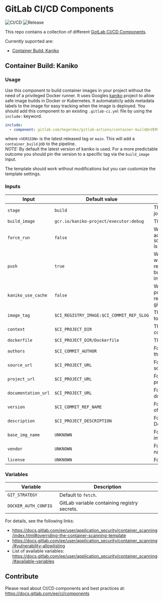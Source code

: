 # GitLab CI/CD Components
![CI/CD](https://gitlab.com/hegerdes/gitlab-actions/badges/main/pipeline.svg)
![Release](https://gitlab.com/hegerdes/gitlab-actions/-/badges/release.svg)

This repo contains a collection of different [GotLab CI/CD Components](https://about.gitlab.com/blog/2023/12/21/introducing-the-gitlab-ci-cd-catalog-beta/).

Currently suporrted are:
 * [Container Build: Kaniko](https://gitlab.com/hegerdes/gitlab-actions#container-build-kaniko)

## Container Build: Kaniko

### Usage

Use this component to build container images in your project without the need of a privileged Docker runner. It uses Googles [kaniko](https://github.com/GoogleContainerTools/kaniko) project to allow safe image builds in Docker or Kubernetes. It automataticly adds metadata labels to the image for easy tracking when the image is deployed.
You should add this component to an existing `.gitlab-ci.yml` file by using the `include:`
keyword.

```yaml
include:
  - component: gitlab.com/hegerdes/gitlab-actions/container-build@<VERSION>
```

where `<VERSION>` is the latest released tag or `main`. This will add a `container_build` job to the pipeline.  
*NOTE:* By default the latest version of kaniko is used. For a more predictable outcome you should pin the version to a specific tag via the `build_image` input.


The template should work without modifications but you can customize the template settings.
### Inputs

| Input | Default value | Description |
| ----- | ------------- | ----------- |
| `stage` | `build`      | The stage where you want the job to be added |
| `build_image` | `gcr.io/kaniko-project/executor:debug` | The Docker image of kaniko |
| `force_run` | `false` | When set to `true` it always adds the job even if `$CONTAINER_SCANNING_DISABLED` is set |
| `push` | `true` | When set to `true` the image will be pushed to the default registry. Set to `false` to only build without pushing the image. |
| `kaniko_use_cache` | `false` | When set to `true` kaniko will push build cache layers to the registry. Currently only the gitlab registry is supported. |
| `image_tag` | `$CI_REGISTRY_IMAGE:$CI_COMMIT_REF_SLUG` | The name/path of the image to build. |
| `context` | `$CI_PROJECT_DIR` | The kaniko/docker build context. |
| `dockerfile` | `$CI_PROJECT_DIR/Dockerfile` | The path to the Dockerfile. |
| `authors` | `$CI_COMMIT_AUTHOR` | For OCI image label: Name of the image author(s).|
| `source_url` | `$CI_PROJECT_URL` | For OCI image label: Url of the source code. |
| `project_url` | `$CI_PROJECT_URL` | For OCI image label: Url of the project. |
| `documentation_url` | `$CI_PROJECT_URL` | For OCI image label: Url of the documentation. |
| `version` | `$CI_COMMIT_REF_NAME` | For OCI image label: Version of the image. |
| `description` | `$CI_PROJECT_DESCRIPTION` | For OCI image label: Description. |
| `base_img_name` | `UNKNOWN` | For OCI image label: Base image name. |
| `vendor` | `UNKNOWN` | For OCI image label: Vendor name. |
| `license` | `UNKNOWN` | For OCI image label: License. |

### Variables

| Variable | Description |
| -------- | ----------- |
| `GIT_STRATEGY` | Default to `fetch`. |
| `DOCKER_AUTH_CONFIG ` | GitLab variable containing registry secrets. |

For details, see the following links:
- https://docs.gitlab.com/ee/user/application_security/container_scanning/index.html#overriding-the-container-scanning-template
- https://docs.gitlab.com/ee/user/application_security/container_scanning/#vulnerability-allowlisting
- List of available variables: https://docs.gitlab.com/ee/user/application_security/container_scanning/#available-variables


## Contribute

Please read about CI/CD components and best practices at: https://docs.gitlab.com/ee/ci/components
